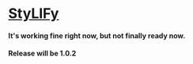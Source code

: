 # [StyLIFy](https://chrome.google.com/webstore/detail/stylify-unuglify/knnnacgjjmlljheglipemamhdlckpfjc)
#### It's working fine right now, but not finally ready now.
#### Release will be 1.0.2
